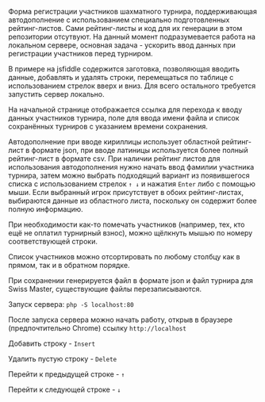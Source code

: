 Форма регистрации участников шахматного турнира, поддерживающая автодополнение с использованием специально подготовленных рейтинг-листов. Сами рейтинг-листы и код для их генерации в этом репозитории отсутвуют. На данный момент подразумевается работа на локальном сервере, основная задача - ускорить ввод данных при регистрации участников перед турниром.

В примере на jsfiddle содержится заготовка, позволяющая вводить данные, добавлять и удалять строки, перемещаться по таблице с использованием стрелок вверх и вниз. Для всего остального требуется запустить сервер локально.

На начальной странице отображается ссылка для перехода к вводу данных участников турнира, поле для ввода имени файла и список сохранённых турниров с указанием времени сохранения.

Автодополнение при вводе кириллицы использует областной рейтинг-лист в формате json, при вводе латиницы используется более полный рейтинг-лист в формате csv. При наличии рейтинг листов для использования автодополнения нужно начать ввод фамилии участника турнира, затем можно выбрать подходящий вариант из появившегося списка с использованием стрелок `↑ ↓` и нажатия `Enter` либо с помощью мыши. Если выбранный игрок присутствует в обоих рейтинг-листах, выбираются данные из областного листа, поскольку он содержит более полную информацию.

При необходимости как-то помечать участников (например, тех, кто ещё не оплатил турнирный взнос), можно щёлкнуть мышью по номеру соответствующей строки.

Список участников можно отсортировать по любому столбцу как в прямом, так и в обратном порядке.

При сохранении генерируется файл в формате json и файл турнира для Swiss Master, существующие файлы перезаписываются.


Запуск сервера: `php -S localhost:80`

После запуска сервера можно начать работу, открыв в браузере (предпочтительно Chrome) ссылку `http://localhost`

Добавить строку - `Insert`

Удалить пустую строку - `Delete`

Перейти к предыдущей строке - `↑`

Перейти к следующей строке - `↓`
